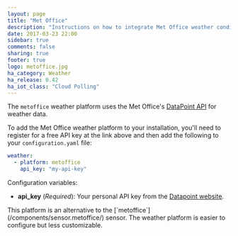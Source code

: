 ```yaml
---
layout: page
title: "Met Office"
description: "Instructions on how to integrate Met Office weather conditions into Home Assistant."
date: 2017-03-23 22:00
sidebar: true
comments: false
sharing: true
footer: true
logo: metoffice.jpg
ha_category: Weather
ha_release: 0.42
ha_iot_class: "Cloud Polling"
---
```


The `metoffice` weather platform uses the Met Office's [DataPoint API][datapoint] for weather data.

To add the Met Office weather platform to your installation, you'll need to register for a free API key at the link above and then add the following to your `configuration.yaml` file:

```yaml
weather:
  - platform: metoffice
    api_key: "my-api-key"
```

Configuration variables:

- **api_key** (*Required*): Your personal API key from the [Datapoint website][datapoint].

<p class='note'>
This platform is an alternative to the [`metoffice`](/components/sensor.metoffice/) sensor.
The weather platform is easier to configure but less customizable.
</p>

[datapoint]: http://www.metoffice.gov.uk/datapoint
